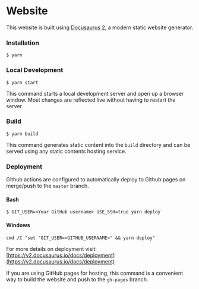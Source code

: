 # Website

This website is built using [Docusaurus 2](https://v2.docusaurus.io/), a modern static website generator.

### Installation

```
$ yarn
```

### Local Development

```
$ yarn start
```

This command starts a local development server and open up a browser window. Most changes are reflected live without having to restart the server.

### Build

```
$ yarn build
```

This command generates static content into the `build` directory and can be served using any static contents hosting service.

### Deployment

Github actions are configured to automatically deploy to Github pages on merge/push to the `master` branch.

#### Bash
```
$ GIT_USER=<Your GitHub username> USE_SSH=true yarn deploy
```

#### Windows
```
cmd /C "set "GIT_USER=<GITHUB_USERNAME>" && yarn deploy"
```

For more details on deployment visit: [https://v2.docusaurus.io/docs/deployment](https://v2.docusaurus.io/docs/deployment)

If you are using GitHub pages for hosting, this command is a convenient way to build the website and push to the `gh-pages` branch.

